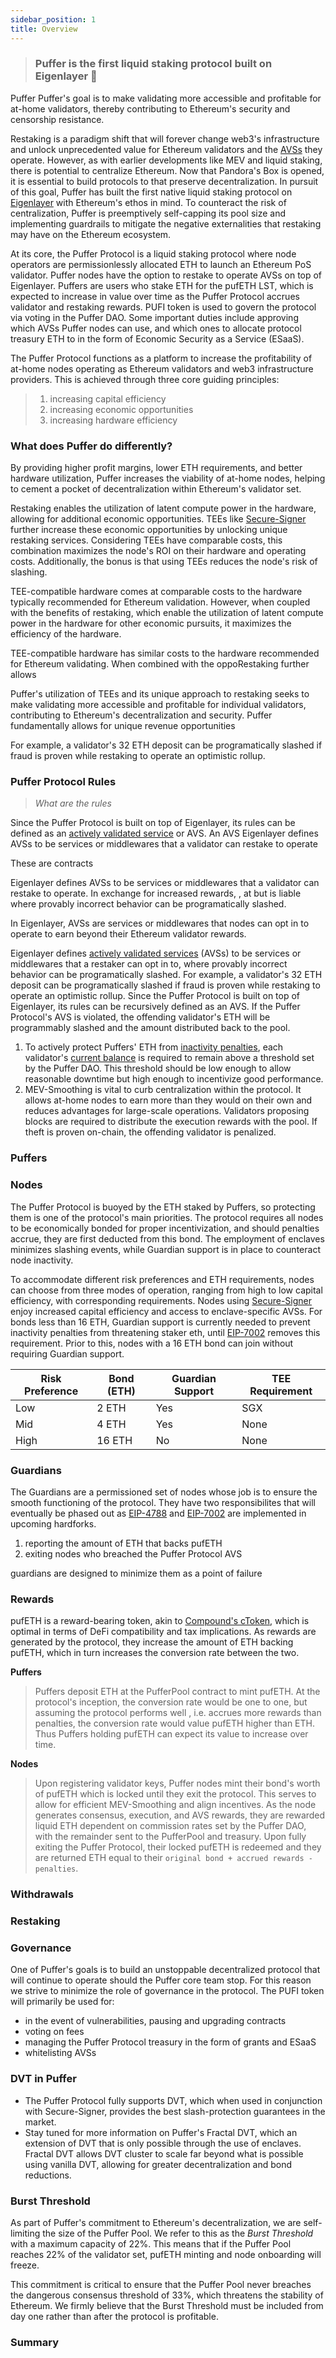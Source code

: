 ```yaml
---
sidebar_position: 1
title: Overview
---
```

> ### Puffer is the first liquid staking protocol built on Eigenlayer :blowfish:

Puffer Puffer's goal is to make validating more accessible and profitable for at-home validators, thereby contributing to Ethereum's security and censorship resistance.

Restaking is a paradigm shift that will forever change web3's infrastructure and unlock unprecedented value for Ethereum validators and the [AVSs](#puffer-avs) they operate. However, as with earlier developments like MEV and liquid staking, there is potential to centralize Ethereum. Now that Pandora's Box is opened, it is essential to build protocols to that preserve decentralization. In pursuit of this goal, Puffer has built the first native liquid staking protocol on [Eigenlayer](https://www.eigenlayer.xyz/) with Ethereum's ethos in mind. To counteract the risk of centralization, Puffer is preemptively self-capping its pool size and implementing guardrails to mitigate the negative externalities that restaking may have on the Ethereum ecosystem.

At its core, the Puffer Protocol is a liquid staking protocol where node operators are permissionlessly allocated ETH to launch an Ethereum PoS validator. Puffer nodes have the option to restake to operate AVSs on top of Eigenlayer. Puffers are users who stake ETH for the pufETH LST, which is expected to increase in value over time as the Puffer Protocol accrues validator and restaking rewards. PUFI token is used to govern the protocol via voting in the Puffer DAO. Some important duties include approving which AVSs Puffer nodes can use, and which ones to allocate protocol treasury ETH to in the form of Economic Security as a Service (ESaaS). 

<!-- At a high level, the Puffer Protocol can be conceptualized as a platform to increase participation in Ethereum validating and, more broadly, web3 infrastructure through two means:
1. decreasing the barrier to entry to becoming a node
2. increasing rewards opportunities via restaking and MEV-Smoothing -->

The Puffer Protocol functions as a platform to increase the profitability of at-home nodes operating as Ethereum validators and web3 infrastructure providers. This is achieved through three core guiding principles:
> 1. increasing capital efficiency
> 2. increasing economic opportunities
> 3. increasing hardware efficiency 

### What does Puffer do differently?
By providing higher profit margins, lower ETH requirements, and better hardware utilization, Puffer increases the viability of at-home nodes, helping to cement a pocket of decentralization within Ethereum's validator set. 

Restaking enables the utilization of latent compute power in the hardware, allowing for additional economic opportunities. TEEs like [Secure-Signer](../tech/securesigner.md)  further increase these economic opportunities by unlocking unique restaking services. Considering TEEs have comparable costs, this combination maximizes the node's ROI on their hardware and operating costs. Additionally, the bonus is that using TEEs reduces the node's risk of slashing.

TEE-compatible hardware comes at comparable costs to the hardware typically recommended for Ethereum validation. However, when coupled with the benefits of restaking, which enable the utilization of latent compute power in the hardware for other economic pursuits, it maximizes the efficiency of the hardware.

TEE-compatible hardware has similar costs to the hardware recommended for Ethereum validating. When combined with the oppoRestaking further allows 



<!-- To understand Puffer, it helps to differentiate how vanilla validators and Puffer nodes operate. In both cases, they purchase or rent hardware to  -->

<!-- - A Puffer -->
<!-- - Instead of purchasing 32 ETH -->



Puffer's utilization of TEEs and its unique approach to restaking 
 seeks to make validating more accessible and profitable for individual validators, contributing to Ethereum's decentralization and security.
Puffer fundamentally allows for unique revenue opportunities  


For example, a validator's 32 ETH deposit can be programatically slashed if fraud is proven while restaking to operate an optimistic rollup.
<!-- ![pufferarch](img/arch.png) -->

### Puffer Protocol Rules
> _What are the rules_

Since the Puffer Protocol is built on top of Eigenlayer, its rules can be defined as an [actively validated service](https://github.com/Layr-Labs/eigenlayer-contracts/blob/master/docs/AVS-Guide.md) or AVS. 
An AVS 
Eigenlayer defines AVSs to be services or middlewares that a validator can restake to operate


These are contracts

 Eigenlayer defines AVSs to be services or middlewares that a validator can restake to operate. In exchange for increased rewards, , at  but is liable where provably incorrect behavior can be programatically slashed.

In Eigenlayer, AVSs are services or middlewares that nodes can opt in to operate to earn beyond their Ethereum validator rewards. 

Eigenlayer defines [actively validated services](https://github.com/Layr-Labs/eigenlayer-contracts/blob/master/docs/AVS-Guide.md) (AVSs) to be services or middlewares that a restaker can opt in to, where provably incorrect behavior can be programatically slashed. For example, a validator's 32 ETH deposit can be programatically slashed if fraud is proven while restaking to operate an optimistic rollup. Since the Puffer Protocol is built on top of Eigenlayer, its rules can be recursively defined as an AVS. If the Puffer Protocol's AVS is violated, the offending validator's ETH will be programmably slashed and the amount distributed back to the pool.

1. To actively protect Puffers' ETH from [inactivity penalties](../intro.md#inactivity-risk), each validator's [current balance](https://kb.beaconcha.in/glossary#current-balance-and-effective-balance) is required to remain above a threshold set by the Puffer DAO. This threshold should be low enough to allow reasonable downtime but high enough to incentivize good performance. 
2. MEV-Smoothing is vital to curb centralization within the protocol. It allows at-home nodes to earn more than they would on their own and reduces advantages for large-scale operations. Validators proposing blocks are required to distribute the execution rewards with the pool. If theft is proven on-chain, the offending validator is penalized. 

### Puffers

### Nodes
The Puffer Protocol is buoyed by the ETH staked by Puffers, so protecting them is one of the protocol's main priorities. The protocol requires all nodes to be economically bonded for proper incentivization, and should penalties accrue, they are first deducted from this bond. The employment of enclaves minimizes slashing events, while Guardian support is in place to counteract node inactivity.

To accommodate different risk preferences and ETH requirements, nodes can choose from three modes of operation, ranging from high to low capital efficiency, with corresponding requirements. Nodes using [Secure-Signer](../tech/securesigner.md) enjoy increased capital efficiency and access to enclave-specific AVSs. For bonds less than 16 ETH, Guardian support is currently needed to prevent inactivity penalties from threatening staker eth, until [EIP-7002](https://github.com/ethereum/EIPs/pull/7002) removes this requirement. Prior to this, nodes with a 16 ETH bond can join without requiring Guardian support.

Risk Preference | Bond (ETH) | Guardian Support | TEE Requirement
--- | --- | --- | ---
Low | 2 ETH | Yes | SGX
Mid | 4 ETH | Yes | None
High | 16 ETH | No | None

### Guardians
The Guardians are a permissioned set of nodes whose job is to ensure the smooth functioning of the protocol. They have two responsibilites that will eventually be phased out as [EIP-4788](https://eips.ethereum.org/EIPS/eip-4788) and [EIP-7002](https://github.com/ethereum/EIPs/pull/7002) are implemented in upcoming hardforks.
1. reporting the amount of ETH that backs pufETH
2. exiting nodes who breached the Puffer Protocol AVS

guardians are designed to minimize them as a point of failure


### Rewards
pufETH is a reward-bearing token, akin to [Compound's cToken](https://docs.compound.finance/v2/ctokens/#ctokens), which is optimal in terms of DeFi compatibility and tax implications. As rewards are generated by the protocol, they increase the amount of ETH backing pufETH, which in turn increases the conversion rate between the two. 

**Puffers** 
> Puffers deposit ETH at the PufferPool contract to mint pufETH. At the protocol's inception, the conversion rate would be one to one, but assuming the protocol performs well , i.e. accrues more rewards than penalties, the conversion rate would value pufETH higher than ETH. Thus Puffers holding pufETH can expect its value to increase over time.

**Nodes**
> Upon registering validator keys, Puffer nodes mint their bond's worth of pufETH which is locked until they exit the protocol. This serves to allow for efficient MEV-Smoothing and align incentives. As the node generates consensus, execution, and AVS rewards, they are rewarded liquid ETH dependent on commission rates set by the Puffer DAO, with the remainder sent to the PufferPool and treasury. Upon fully exiting the Puffer Protocol, their locked pufETH is redeemed and they are returned ETH equal to their `original bond + accrued rewards - penalties`.


### Withdrawals

### Restaking

### Governance
One of Puffer's goals is to build an unstoppable decentralized protocol that will continue to operate should the Puffer core team stop. For this reason we strive to minimize the role of governance in the protocol. 
The PUFI token will primarily be used for: 
- in the event of vulnerabilities, pausing and upgrading contracts 
- voting on fees
- managing the Puffer Protocol treasury in the form of grants and ESaaS
- whitelisting AVSs

### DVT in Puffer
- The Puffer Protocol fully supports DVT, which when used in conjunction with Secure-Signer, provides the best slash-protection guarantees in the market. 
- Stay tuned for more information on Puffer's Fractal DVT, which an extension of DVT that is only possible through the use of enclaves. Fractal DVT allows DVT cluster to scale far beyond what is possible using vanilla DVT, allowing for greater decentralization and bond reductions.

### Burst Threshold
As part of Puffer's commitment to Ethereum's decentralization, we are self-limiting the size of the Puffer Pool. We refer to this as the *Burst Threshold* with a maximum capacity of 22%. This means that if the Puffer Pool reaches 22% of the validator set, pufETH minting and node onboarding will freeze. 

This commitment is critical to ensure that the Puffer Pool never breaches the dangerous consensus threshold of 33%, which threatens the stability of Ethereum. We firmly believe that the Burst Threshold must be included from day one rather than after the protocol is profitable.

### Summary